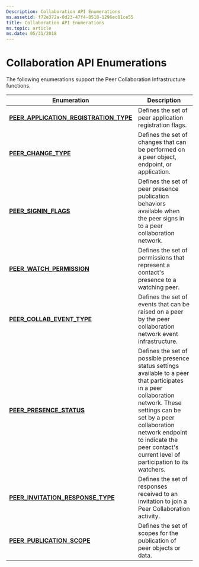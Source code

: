 ```yaml
---
Description: Collaboration API Enumerations
ms.assetid: f72e372a-0d23-47f4-8518-1296ec81ce55
title: Collaboration API Enumerations
ms.topic: article
ms.date: 05/31/2018
---
```


# Collaboration API Enumerations

The following enumerations support the Peer Collaboration Infrastructure functions.



| Enumeration                                                                         | Description                                                                                                                                                                                                                                                                   |
|-------------------------------------------------------------------------------------|-------------------------------------------------------------------------------------------------------------------------------------------------------------------------------------------------------------------------------------------------------------------------------|
| [**PEER\_APPLICATION\_REGISTRATION\_TYPE**](/windows/desktop/api/P2P/ne-p2p-peer_application_registration_type) | Defines the set of peer application registration flags.                                                                                                                                                                                                                       |
| [**PEER\_CHANGE\_TYPE**](/windows/desktop/api/P2P/ne-p2p-peer_change_type)                                      | Defines the set of changes that can be performed on a peer object, endpoint, or application.                                                                                                                                                                                  |
| [**PEER\_SIGNIN\_FLAGS**](/windows/desktop/api/P2P/ne-p2p-peer_signin_flags)                                    | Defines the set of peer presence publication behaviors available when the peer signs in to a peer collaboration network.                                                                                                                                                      |
| [**PEER\_WATCH\_PERMISSION**](/windows/desktop/api/P2P/ne-p2p-peer_watch_permission)                            | Defines the set of permissions that represent a contact's presence to a watching peer.                                                                                                                                                                                        |
| [**PEER\_COLLAB\_EVENT\_TYPE**](/windows/desktop/api/P2P/ne-p2p-peer_collab_event_type)                         | Defines the set of events that can be raised on a peer by the peer collaboration network event infrastructure.                                                                                                                                                                |
| [**PEER\_PRESENCE\_STATUS**](/windows/desktop/api/P2P/ne-p2p-peer_presence_status)                              | Defines the set of possible presence status settings available to a peer that participates in a peer collaboration network. These settings can be set by a peer collaboration network endpoint to indicate the peer contact's current level of participation to its watchers. |
| [**PEER\_INVITATION\_RESPONSE\_TYPE**](/windows/desktop/api/P2P/ne-p2p-peer_invitation_response_type)           | Defines the set of responses received to an invitation to join a Peer Collaboration activity.                                                                                                                                                                                 |
| [**PEER\_PUBLICATION\_SCOPE**](/windows/desktop/api/P2P/ne-p2p-peer_publication_scope)                          | Defines the set of scopes for the publication of peer objects or data.                                                                                                                                                                                                        |



 

 

 



